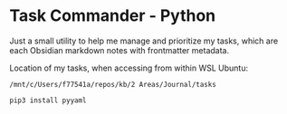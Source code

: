 # Task Commander - Python

Just a small utility to help me manage and prioritize my tasks, which are each Obsidian markdown notes with frontmatter metadata.

Location of my tasks, when accessing from within WSL Ubuntu:

`/mnt/c/Users/f77541a/repos/kb/2 Areas/Journal/tasks`


```bash
pip3 install pyyaml
```

